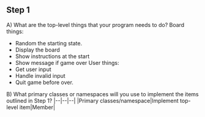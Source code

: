 ## Step 1
A) What are the top-level things that your program needs to do?
Board things:
- Random the starting state.
- Display the board
- Show instructions at the start
- Show message if game over
User things:
- Get user input
- Handle invalid input
- Quit game before over.

B) What primary classes or namespaces will you use to implement the items outlined in Step 1?
|--|--|--|
|Primary classes/namespace|Implement top-level item|Member|

